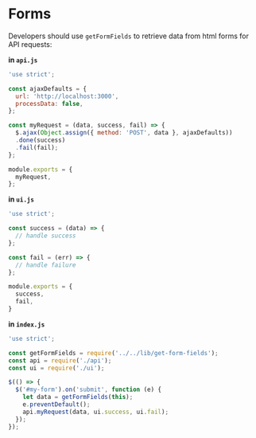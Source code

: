 # Forms

Developers should use `getFormFields` to retrieve data from html forms for API
 requests:

**in `api.js`**

```js
'use strict';

const ajaxDefaults = {
  url: 'http://localhost:3000',
  processData: false,
};

const myRequest = (data, success, fail) => {
  $.ajax(Object.assign({ method: 'POST', data }, ajaxDefaults))
  .done(success)
  .fail(fail);
};

module.exports = {
  myRequest,
};
```

**in `ui.js`**

```js
'use strict';

const success = (data) => {
  // handle success
};

const fail = (err) => {
  // handle failure
};

module.exports = {
  success,
  fail,
}
```

**in `index.js`**

```js
'use strict';

const getFormFields = require('../../lib/get-form-fields');
const api = require('./api');
const ui = require('./ui');

$(() => {
  $('#my-form').on('submit', function (e) {
    let data = getFormFields(this);
    e.preventDefault();
    api.myRequest(data, ui.success, ui.fail);
  });  
});
```
